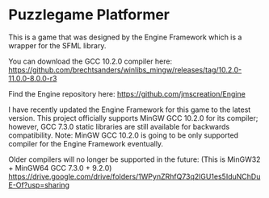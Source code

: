 # Puzzlegame Platformer
This is a game that was designed by the Engine Framework which is a wrapper for the SFML library.

You can download the GCC 10.2.0 compiler here:
https://github.com/brechtsanders/winlibs_mingw/releases/tag/10.2.0-11.0.0-8.0.0-r3

Find the Engine repository here: https://github.com/jmscreation/Engine

I have recently updated the Engine Framework for this game to the latest version.
This project officially supports MinGW GCC 10.2.0 for its compiler; however, GCC 7.3.0 static libraries are still available for backwards compatibility.
Note: MinGW GCC 10.2.0 is going to be only supported compiler for the Engine Framework eventually.


Older compilers will no longer be supported in the future:
(This is MinGW32 + MinGW64 GCC 7.3.0 + 9.2.0)
https://drive.google.com/drive/folders/1WPynZRhfQ73q2lGU1es5IduNChDuE-Of?usp=sharing